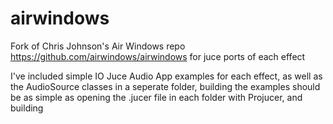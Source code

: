 # airwindows
Fork of Chris Johnson's Air Windows repo https://github.com/airwindows/airwindows for juce ports of each effect

I've included simple IO Juce Audio App examples for each effect, as well as the AudioSource classes in a seperate folder, building the examples should be as simple as opening the .jucer file in each folder with Projucer, and building


